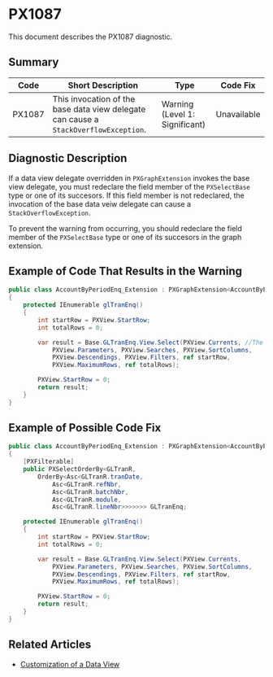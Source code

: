 # PX1087
This document describes the PX1087 diagnostic.

## Summary

| Code   | Short Description                                                                    | Type                           | Code Fix    | 
| ------ | ------------------------------------------------------------------------------------ | ------------------------------ | ----------- | 
| PX1087 | This invocation of the base data view delegate can cause a `StackOverflowException`. | Warning (Level 1: Significant) | Unavailable |

## Diagnostic Description

If a data view delegate overridden in `PXGraphExtension` invokes the base view delegate, you must redeclare the field member of the `PXSelectBase` type or one of its succesors. If this field member is not redeclared, the invocation of the base data veiw delegate can cause a `StackOverflowException`.

To prevent the warning from occurring, you should redeclare the field member of the `PXSelectBase` type or one of its succesors in the graph extension.

## Example of Code That Results in the Warning

```C#
public class AccountByPeriodEnq_Extension : PXGraphExtension<AccountByPeriodEnq>
{
    protected IEnumerable glTranEnq()
    {
        int startRow = PXView.StartRow;
        int totalRows = 0;

        var result = Base.GLTranEnq.View.Select(PXView.Currents, //The PX1087 error is displayed for this line.
            PXView.Parameters, PXView.Searches, PXView.SortColumns,
            PXView.Descendings, PXView.Filters, ref startRow,
            PXView.MaximumRows, ref totalRows);

        PXView.StartRow = 0;
        return result;
    }
}
```

## Example of Possible Code Fix

```C#
public class AccountByPeriodEnq_Extension : PXGraphExtension<AccountByPeriodEnq>
{
    [PXFilterable]
    public PXSelectOrderBy<GLTranR,
        OrderBy<Asc<GLTranR.tranDate,
            Asc<GLTranR.refNbr,
            Asc<GLTranR.batchNbr,
            Asc<GLTranR.module,
            Asc<GLTranR.lineNbr>>>>>>> GLTranEnq;

    protected IEnumerable glTranEnq()
    {
        int startRow = PXView.StartRow;
        int totalRows = 0;

        var result = Base.GLTranEnq.View.Select(PXView.Currents,
            PXView.Parameters, PXView.Searches, PXView.SortColumns,
            PXView.Descendings, PXView.Filters, ref startRow,
            PXView.MaximumRows, ref totalRows);

        PXView.StartRow = 0;
        return result;
    }
}
```

## Related Articles

 - [Customization of a Data View](https://help.acumatica.com/Help?ScreenId=ShowWiki&pageid=b1faf924-c742-4eb2-9a88-0fe299cf6137)